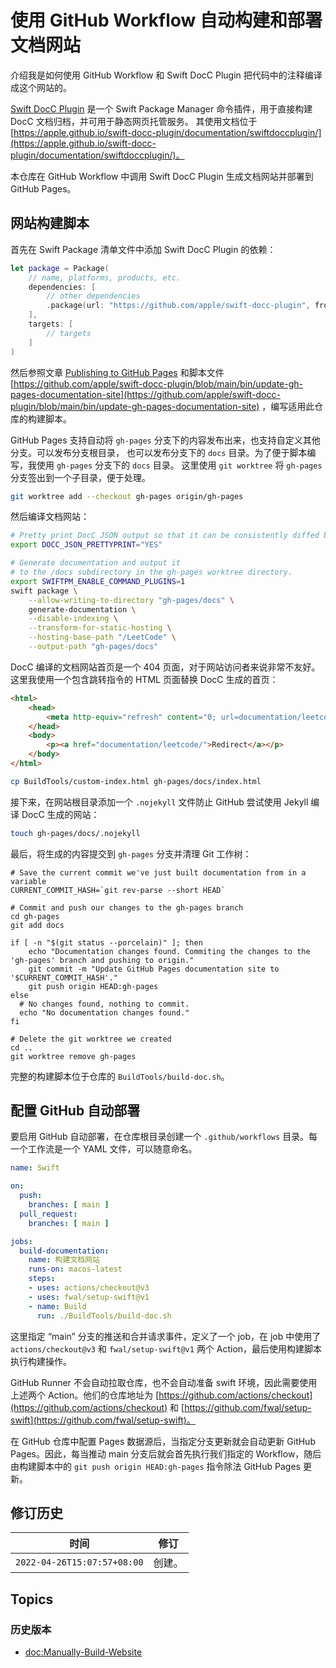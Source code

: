# 使用 GitHub Workflow 自动构建和部署文档网站

介绍我是如何使用 GitHub Workflow 和 Swift DocC Plugin 把代码中的注释编译成这个网站的。

[Swift DocC Plugin](https://github.com/apple/swift-docc-plugin) 是一个
Swift Package Manager 命令插件，用于直接构建 DocC 文档归档，并可用于静态网页托管服务。
其使用文档位于 
[https://apple.github.io/swift-docc-plugin/documentation/swiftdoccplugin/](https://apple.github.io/swift-docc-plugin/documentation/swiftdoccplugin/)。

本仓库在 GitHub Workflow 中调用 Swift DocC Plugin 生成文档网站并部署到 GitHub Pages。

## 网站构建脚本
首先在 Swift Package 清单文件中添加 Swift DocC Plugin 的依赖：

```swift
let package = Package(
    // name, platforms, products, etc.
    dependencies: [
        // other dependencies
        .package(url: "https://github.com/apple/swift-docc-plugin", from: "1.0.0"),
    ],
    targets: [
        // targets
    ]
)
```

然后参照文章 [Publishing to GitHub Pages](https://apple.github.io/swift-docc-plugin/documentation/swiftdoccplugin/publishing-to-github-pages) 
和脚本文件
[https://github.com/apple/swift-docc-plugin/blob/main/bin/update-gh-pages-documentation-site](https://github.com/apple/swift-docc-plugin/blob/main/bin/update-gh-pages-documentation-site)
，编写适用此仓库的构建脚本。

GitHub Pages 支持自动将 `gh-pages` 分支下的内容发布出来，也支持自定义其他分支。可以发布分支根目录，
也可以发布分支下的 `docs` 目录。为了便于脚本编写，我使用 `gh-pages` 分支下的 `docs` 目录。
这里使用 `git worktree` 将 `gh-pages` 分支签出到一个子目录，便于处理。

```bash
git worktree add --checkout gh-pages origin/gh-pages
```

然后编译文档网站：

```bash
# Pretty print DocC JSON output so that it can be consistently diffed between commits
export DOCC_JSON_PRETTYPRINT="YES"

# Generate documentation and output it
# to the /docs subdirectory in the gh-pages worktree directory.
export SWIFTPM_ENABLE_COMMAND_PLUGINS=1
swift package \
    --allow-writing-to-directory "gh-pages/docs" \
    generate-documentation \
    --disable-indexing \
    --transform-for-static-hosting \
    --hosting-base-path "/LeetCode" \
    --output-path "gh-pages/docs"
```

DocC 编译的文档网站首页是一个 404 页面，对于网站访问者来说非常不友好。
这里我使用一个包含跳转指令的 HTML 页面替换 DocC 生成的首页：

```html
<html>
    <head>
        <meta http-equiv="refresh" content="0; url=documentation/leetcode/" />
    </head>
    <body>
        <p><a href="documentation/leetcode/">Redirect</a></p>
    </body>
</html>

```

```bash
cp BuildTools/custom-index.html gh-pages/docs/index.html
```

接下来，在网站根目录添加一个 `.nojekyll` 文件防止 GitHub 尝试使用 Jekyll 编译 DocC 生成的网站：

```bash
touch gh-pages/docs/.nojekyll
```

最后，将生成的内容提交到 `gh-pages` 分支并清理 Git 工作树：

```
# Save the current commit we've just built documentation from in a variable
CURRENT_COMMIT_HASH=`git rev-parse --short HEAD`

# Commit and push our changes to the gh-pages branch
cd gh-pages
git add docs

if [ -n "$(git status --porcelain)" ]; then
    echo "Documentation changes found. Commiting the changes to the 'gh-pages' branch and pushing to origin."
    git commit -m "Update GitHub Pages documentation site to '$CURRENT_COMMIT_HASH'."
    git push origin HEAD:gh-pages
else
  # No changes found, nothing to commit.
  echo "No documentation changes found."
fi

# Delete the git worktree we created
cd ..
git worktree remove gh-pages
```

完整的构建脚本位于仓库的 `BuildTools/build-doc.sh`。

## 配置 GitHub 自动部署
要启用 GitHub 自动部署，在仓库根目录创建一个 `.github/workflows` 目录。每一个工作流是一个
YAML 文件，可以随意命名。

```yaml
name: Swift

on:
  push:
    branches: [ main ]
  pull_request:
    branches: [ main ]

jobs:
  build-documentation:
    name: 构建文档网站
    runs-on: macos-latest
    steps:
    - uses: actions/checkout@v3
    - uses: fwal/setup-swift@v1
    - name: Build
      run: ./BuildTools/build-doc.sh
```

这里指定 “main” 分支的推送和合并请求事件，定义了一个 job，在 job 中使用了
`actions/checkout@v3` 和 `fwal/setup-swift@v1` 两个 Action，最后使用构建脚本执行构建操作。

GitHub Runner 不会自动拉取仓库，也不会自动准备 swift 环境，因此需要使用上述两个 Action。他们的仓库地址为
[https://github.com/actions/checkout](https://github.com/actions/checkout)
和
[https://github.com/fwal/setup-swift](https://github.com/fwal/setup-swift)。

在 GitHub 仓库中配置 Pages 数据源后，当指定分支更新就会自动更新 GitHub Pages。因此，每当推动 main 
分支后就会首先执行我们指定的 Workflow，随后由构建脚本中的 `git push origin HEAD:gh-pages`
指令除法 GitHub Pages 更新。

## 修订历史
| 时间 | 修订 |
| --- | --- |
| `2022-04-26T15:07:57+08:00` | 创建。 |

## Topics

### 历史版本

- <doc:Manually-Build-Website>
